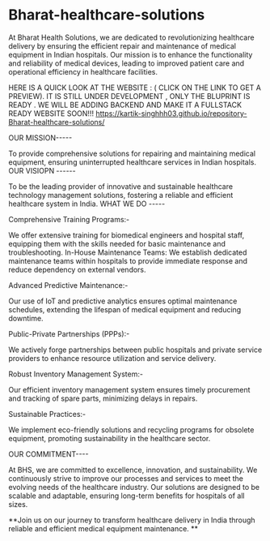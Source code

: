 # Bharat-healthcare-solutions
At Bharat Health Solutions, we are dedicated to revolutionizing healthcare delivery by ensuring the efficient repair and maintenance of medical equipment in Indian hospitals. Our mission is to enhance the functionality and reliability of medical devices, leading to improved patient care and operational efficiency in healthcare facilities.

HERE IS A QUICK LOOK AT THE WEBSITE : ( CLICK ON THE LINK TO GET A PREVIEW). IT IS STILL UNDER DEVELOPMENT , ONLY THE BLUPRINT IS READY . WE WILL BE ADDING BACKEND AND MAKE IT A FULLSTACK READY WEBSITE SOON!!!
https://kartik-singhhh03.github.io/repository-Bharat-healthcare-solutions/


OUR MISSION-----

To provide comprehensive solutions for repairing and maintaining medical equipment, ensuring
uninterrupted healthcare services in Indian hospitals.
OUR VISIOPN ------

To be the leading provider of innovative and sustainable healthcare technology management
solutions, fostering a reliable and efficient healthcare system in India.
WHAT WE DO -----

Comprehensive Training Programs:-

We offer extensive training for biomedical engineers and hospital staff, equipping them with
the skills needed for basic maintenance and troubleshooting.
In-House Maintenance Teams:
We establish dedicated maintenance teams within hospitals to provide immediate response
and reduce dependency on external vendors.

Advanced Predictive Maintenance:-

Our use of IoT and predictive analytics ensures optimal maintenance schedules, extending the
lifespan of medical equipment and reducing downtime.

Public-Private Partnerships (PPPs):-

We actively forge partnerships between public hospitals and private service providers to
enhance resource utilization and service delivery.

Robust Inventory Management System:-

Our efficient inventory management system ensures timely procurement and tracking of spare
parts, minimizing delays in repairs.

Sustainable Practices:-

We implement eco-friendly solutions and recycling programs for obsolete equipment,
promoting sustainability in the healthcare sector.

OUR COMMITMENT----

At BHS, we are committed to excellence, innovation, and sustainability. We continuously strive
to improve our processes and services to meet the evolving needs of the healthcare industry.
Our solutions are designed to be scalable and adaptable, ensuring long-term benefits for
hospitals of all sizes.

**Join us on our journey to transform healthcare delivery in India through reliable and efficient
medical equipment maintenance.
**
